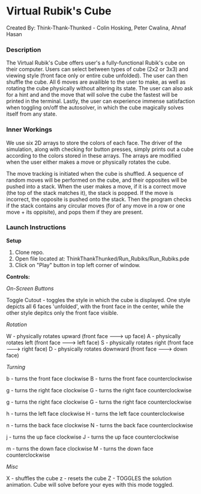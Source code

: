 # Virtual Rubik's Cube
Created By: Think-Thank-Thunked - Colin Hosking, Peter Cwalina, Ahnaf Hasan

### Description 
The Virtual Rubik's Cube offers user's a fully-functional Rubik's cube on their computer.
Users can select between types of cube (2x2 or 3x3) and viewing style (front face only or entire cube unfolded). 
The user can then shuffle the cube.
All 6 moves are availible to the user to make, as well as rotating the cube physically without altering its state.
The user can also ask for a hint and and the move that will solve the cube the fastest will be printed in the terminal.
Lastly, the user can experience immense satisfaction when toggling on/off the autosolver, in which the cube magically solves itself from any state.

### Inner Workings
We use six 2D arrays to store the colors of each face. 
The driver of the simulation, along with checking for button presses, simply prints out a cube according to the colors 
stored in these arrays. The arrays are modified when the user either makes a move or physically rotates the cube.

The move tracking is initiated when the cube is shuffled. A sequence of random moves will be performed on the cube, 
and their opposites will be pushed into a stack. When the user makes a move, if it is a correct move (the top of the stack
matches it), the stack is popped. If the move is incorrect, the opposite is pushed onto the stack. Then the program checks
if the stack contains any circular moves (for of any move in a row or one move + its oppisite), and pops them if they are present.

### Launch Instructions

**Setup**
1. Clone repo.
2. Open file located at: ThinkThankThunked/Run_Rubiks/Run_Rubiks.pde  
3. Click on "Play" button in top left corner of window.

**Controls:**

*On-Screen Buttons*

Toggle Cutout - toggles the style in which the cube is displayed. One style depicts all 6 faces 'unfolded', with the front face in the center, while the other style depitcs only the front face visible.

*Rotation*

W - physically rotates upward (front face ---> up face)
A - physically rotates left (front face ---> left face)
S - physically rotates right (front face ---> right face)
D - physically rotates downward (front face ---> down face)

*Turning*

b - turns the front face clockwise
B - turns the front face counterclockwise

g - turns the right face clockwise
G - turns the right face counterclockwise

g - turns the right face clockwise
G - turns the right face counterclockwise

h - turns the left face clockwise
H - turns the left face counterclockwise

n - turns the back face clockwise
N - turns the back face counterclockwise

j - turns the up face clockwise
J - turns the up face counterclockwise

m - turns the down face clockwise
M - turns the down face counterclockwise

*Misc*

X - shuffles the cube
z - resets the cube
Z - TOGGLES the solution animation. Cube will solve before your eyes with this mode toggled.
